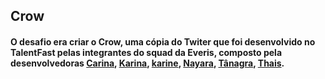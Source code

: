## Crow

#### O desafio era criar o Crow, uma cópia do Twiter que foi desenvolvido no TalentFast pelas integrantes do squad da Everis, composto pela desenvolvedoras [Carina](https://github.com/karina1602), [Karina](https://github.com/KarinaFS), [karine](https://github.com/KarineFrontelli), [Nayara](https://github.com/NayaraFugii), [Tânagra](https://github.com/TanagraAndria), [Thais](https://github.com/ThWember).
